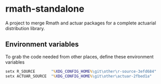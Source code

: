 # rmath-standalone

A project to merge Rmath and actuar packages for a complete actuarial distribution library.



## Environment variables

To grab the code needed from other places, define these environment variables

```cmd
setx R_SOURCE       "%XDG_CONFIG_HOME%\git\other\r-source-3efd684"
setx ACTUAR_SOURCE  "%XDG_CONFIG_HOME%\git\other\actuar-2fbed1a"
```

